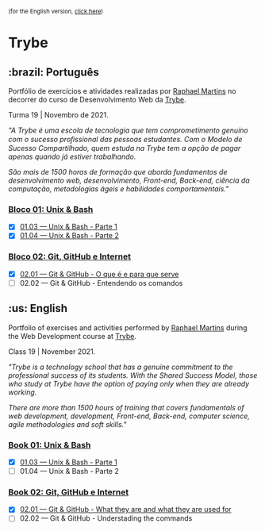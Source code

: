 <small>(for the English version, <a href="#en">click here</a>)</small>

# Trybe
<h2>:brazil: Português</h2>
<p id="pt">Portfólio de exercícios e atividades realizadas por <a href="https://www.linkedin.com/in/raphaelameidamartins/" target="_blank" rel="external">Raphael Martins</a> no decorrer do curso de Desenvolvimento Web da <a href="https://www.betrybe.com" targe="_blank" rel="nofollow">Trybe</a>.</p>

<p>Turma 19 | Novembro de 2021.</p>
<i>
    <p>"A Trybe é uma escola de tecnologia que tem comprometimento genuíno com o sucesso proﬁssional das pessoas estudantes. Com o Modelo de Sucesso Compartilhado, quem estuda na Trybe tem a opção de pagar apenas quando já estiver trabalhando.</p>
    <p>São mais de 1500 horas de formação que aborda fundamentos de desenvolvimento web, desenvolvimento, Front-end, Back-end, ciência da computação, metodologias ágeis e habilidades comportamentais."</p>
</i>

### <a href="https://github.com/raphaelalmeidamartins/trybe_exercicios/tree/master/1_fundamentos-do-desv-web" rel="next">Bloco 01: Unix & Bash</a>
- [x] <a href="https://github.com/raphaelalmeidamartins/trybe_exercicios/tree/master/1_fundamentos-do-desv-web/b01_unix-e-shell/01.03" rel="next">01.03 — Unix & Bash - Parte 1</a>
- [x] <a href="https://github.com/raphaelalmeidamartins/trybe_exercicios/tree/master/1_fundamentos-do-desv-web/b01_unix-e-shell/01.04" rel="next">01.04 — Unix & Bash - Parte 2</a>
### <a href="https://github.com/raphaelalmeidamartins/trybe_exercicios/tree/master/1_fundamentos-do-desv-web/b02_git-github-e-internet" rel="next">Bloco 02: Git, GitHub e Internet</a>
- [x] <a href="https://github.com/raphaelalmeidamartins/trybe_exercicios/tree/master/1_fundamentos-do-desv-web/b02_git-github-e-internet/02.01" rel="next">02.01 — Git & GitHub - O que é e para que serve</a>
- [ ] 02.02 — Git & GitHub - Entendendo os comandos

<h2 id="en">:us: English</h2>
<p>Portfolio of exercises and activities performed by <a href="https://www.linkedin.com/in/raphaelameidamartins/" target="_blank" rel="external">Raphael Martins</a> during the Web Development course at <a href="https://www.betrybe.com" targe="_blank" rel="nofollow">Trybe</a>.</p>
<p>Class 19 | November 2021.</b>
<i>
    <p>"Trybe is a technology school that has a genuine commitment to the professional success of its students. With the Shared Success Model, those who study at Trybe have the option of paying only when they are already working.</b>
    <p>There are more than 1500 hours of training that covers fundamentals of web development, development, Front-end, Back-end, computer science, agile methodologies and soft skills."</p>
</i>

### <a href="https://github.com/raphaelalmeidamartins/trybe_exercicios/tree/master/1_fundamentos-do-desv-web" rel="next">Book 01: Unix & Bash</a>
- [x] <a href="https://github.com/raphaelalmeidamartins/trybe_exercicios/tree/master/1_fundamentos-do-desv-web/b01_unix-e-shell/01.03" rel="next">01.03 — Unix & Bash - Parte 1</a>
- [ ] 01.04 — Unix & Bash - Parte 2
### <a href="https://github.com/raphaelalmeidamartins/trybe_exercicios/tree/master/1_fundamentos-do-desv-web/b02_git-github-e-internet" rel="next">Book 02: Git, GitHub e Internet</a>
- [x] <a href="https://github.com/raphaelalmeidamartins/trybe_exercicios/tree/master/1_fundamentos-do-desv-web/b02_git-github-e-internet/02.01" rel="next">02.01 — Git & GitHub - What they are and what they are used for</a>
- [ ] 02.02 — Git & GitHub - Understading the commands
